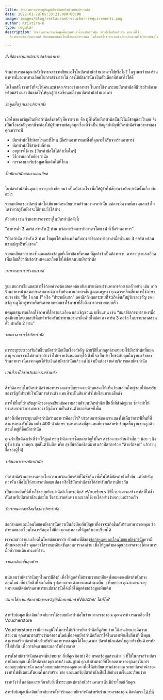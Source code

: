 ```yaml
---
title: ร้านอาหารควรระบุข้อมูลเกี่ยวกับอะไรบ้างบนบัตรกำนัล
date: 2022-01-28T09:30:21.000+00:00
image: images/blog/restaurant-voucher-requirements.png
author: Kristira-R
type: regular
description: ร้านอาหารควรลงข้อมูลพื้นฐานเหล่านี้บนบัตรกำนัล การตั้งชื่อบัตรกำนัล ภาษาที่ใช้
  ต้องสอดคล้องกับแบรนด์ ข้อกำหนดและเงื่อนไขของบัตรกำนัล ในโพสต์นี้เราจะแนะนำเกี่ยวกับการสร้างบัตรกำนัลโดยละเอียด

---
```

###### สิ่งที่ต้องระบุบนบัตรกำนัลร้านอาหาร

ร้านอาหารของคุณกำลังพิจารณาว่าจะเขียนอะไรในบัตรกำนัลร้านอาหารใช่หรือไม่? ในฐานะเจ้าของร้านอาหารที่มองหาทางเลือกในการสร้างรายได้ การใช้บัตรกำนัล เป็นตัวเลือกที่ทำกำไรได้ดี

ในโพตส์นี้ เราหวังที่จะให้คำแนะนำต่อเจ้าของร้านอาหาร ในการใช้งานระบบบัตรกำนัลที่มีประสิทธิภาพ พร้อมสร้างแรงบันดาลใจให้คุณรู้ว่าจะเขียนอะไรบนบัตรกำนัลร้านอาหาร

###### ข้อมูลพื้นฐานของบัตรกำนัล

เมื่อให้ของขวัญเป็นบัตรกำนัลสิ่งสำคัญที่ควรทราบ คือ ผู้ที่ได้รับบัตรกำนัลนั้นยังไม่มีข้อมูลอะไรเลย จึงเป็นเรื่องสำคัญมากที่จะต้องให้ผู้รับทราบข้อมูลทุกเรื่องที่จำเป็น ข้อมูลสำคัญที่บัตรกำนัลร้านอาหารของคุณควรจะมี

* บัตรกำนัลใช้ทำอะไรและที่ไหน (ชื่อร้านอาหารและสิ่งที่คุณจะได้รับจากร้านอาหาร)
* บัตรกำนัลใช้สำหรับกี่ท่าน
* อายุการใช้งาน (บัตรกำนัลใช้ได้ถึงเมื่อไหร่)
* วิธีการแลกรับบัตรกำนัล
* การจองและรับข้อมูลเพิ่มเติมได้ที่ไหน

###### ชื่อบัตรกำนัลและรายละเอียด

ในบัตรกำนัลนั้นคุณควรระบุอย่างชัดเจนว่าเป็นบัตรอะไร เพื่อให้ผู้รับไม่สับสนว่าบัตรกำนัลนั้นเกี่ยวกับอะไร

รายละเอียดของบัตรกำนัลไม่เพียงแค่ตรงกับแบรนด์ร้านอาหารเท่านั้น แต่ควรมีความชัดเจนและเข้าใจได้ง่ายว่าผู้รับบัตรจะใช้ทำอะไรได้บ้าง

ตัวอย่าง เช่น ร้านอาหารอาจระบุในบัตรกำนัลดังนี้

“อาหารค่ำ 3 คอร์ส สำหรับ 2 ท่าน พร้อมสาธิตการทำอาหารโดยเชฟ ที่ ชื่อร้านอาหาร”

“บัตรกำนัล สำหรับ 2 ท่าน ให้คุณได้เพลิดเพลินกับการสาธิตการทำอาหารมื้อค่ำแบบ 3 คอร์ส พร้อมแชมเปญฟรีหนึ่งขวด”

รายละเอียดควรกระชับและแสดงข้อมูลที่เกี่ยวข้องทั้งหมด ที่ลูกค้าจำเป็นต้องทราบ ควรระบุรายละเอียดเพิ่มเติมเกี่ยวกับข้อกำหนดและเงื่อนไขให้ชัดเจนบนบัตรกำนัล

###### ภาษาและการสร้างแบรนด์

รูปแบบการเขียนและการใช้ถ้อยคำจะต้องสอดคล้องกับแบรนด์ของร้านอาหารด้วย ยกตัวอย่าง เช่น หากร้านอาหารนำเสนอประสบการณ์การรับประทานอาหารชั้นสูงและหรูหรา คุณควรหลีกเลี่ยงการใช้ภาษาอย่าง เช่น “ซื้อ 1 แถม 1” หรือ “ประหยัดมาก” ลองนึกถึงผลกระทบที่จะเกิดขึ้นกับผู้รับของขวัญ ของขวัญจะดูไม่หรูหราหรือพิเศษหากพวกเขาใช้ภาษาที่สื่อถึงการการขายแบบเร็ว

แต่คุณสามารถเลือกใช้ภาษาที่สื่อรายละเอียด และเชิญชวนมากขึ้นแทน เช่น “ชมสาธิตการทำอาหารมื้อสุดพิเศษโดยเซเลบริตี้เชฟ พร้อมรับประทานอาหารมื่อค่ำสไตล์อะ ลา คาร์ต 3 คอร์ส ในบรรยากาศส่วนตัว สำหรับ 2 ท่าน”

###### ระยะเวลาการใช้บัตรกำนัล

การระบุระยะเวลารับสิทธิ์บนบัตรกำนัลเป็นเรื่องสำคัญ ด้วยวิธีนี้หากลูกค้าพยายามใช้บัตรกำนัลที่หมดอายุ พวกเขาจะไม่สามารถอ้างว่าไม่ทราบวันหมดอายุได้ สิ่งนี้จะเป็นประโยชน์กับคุณในฐานะเจ้าของร้านอาหาร เนื่องจากคุณได้รับเงินค่าบัตรกำนัลแล้ว แต่ไม่จำเป็นต้องจ่ายค่าบริการของบัตรกำนัล

###### เว้นที่ว่างไว้สำหรับข้อความส่วนตัว

สิ่งที่ต้องระบุในบัตรกำนัลร้านอาหาร ผลการศึกษาหลายด้านแสดงให้เห็นว่าคนส่วนใหญ่ชอบให้และรับของขวัญที่ประทับใจเป็นการส่วนตัว แทนที่จะเป็นสินค้าทั่วไปหรือแบรนด์ชื่อดัง

การให้พื้นที่สำหรับลูกค้าของคุณเขียนข้อความส่วนตัวบนบัตรกำนัลเป็นสิ่งที่สำคัญมาก ซึ่งจะทำให้ประสบการณ์การมอบของขวัญมีความเป็นส่วนตัวและพิเศษยิ่งขึ้น

แล้วสิ่งที่ควรระบุบนบัตรกำนัลร้านอาหารคืออะไร? ประสบการณ์ของเราแสดงให้เห็นว่าการมีพื้นที่ที่สามารถรองรับได้มากถึง 400 ตัวอักษร จะเหมาะสมที่สุดและเพียงพอสำหรับข้อมูลพื้นฐานของลูกค้าส่วนใหญ่ที่ซื้อบัตรกำนัล

คุณจำเป็นต้องเว้นที่ว่างให้ลูกค้าระบุว่าต้องการซื้อของขวัญให้ใคร ส่งข้อความส่วนตัวเล็ก ๆ น้อย ๆ ถึงผู้รับ (เช่น ขอบคุณ สุขสันต์วันเกิด หรือ สุขสันต์วันคริสต์มาส แล้วปิดท้ายด้วย “ด้วยรักจาก” แล้วระบุชื่อของผู้ให้)

###### รหัสเฉพาะของบัตรกำนัล

บัตรกำนัลร้านอาหารแต่ละใบควรมาพร้อมกับรหัสที่ไม่ซ้ำกัน เพื่อไม่ให้มีบัตรกำนัลซ้ำกัน แต่ที่สำคัญกว่านั้น เพื่อไม่ให้สามารถปลอมแปลง หรือใช้บัตรกำนัลซ้ำได้สำหรับบริการเดียวกัน

เป็นความคิดที่ดีที่จะใช้ระบบบัตรกำนัลอิเล็กทรอนิกส์ eVouchers วิธีนี้จะสามารถสร้างรหัสที่ไม่ซ้ำกันสำหรับบัตรกำนัลแต่ละใบ ซึ่งสามารถค้นหา และแลกใช้งานได้อย่างง่ายดายและรวดเร็ว

###### ข้อกำหนดและเงื่อนไขของบัตรกำนัล

ข้อกำหนดและเงื่อนไขของบัตรกำนัลควรเป็นสิ่งป้องกันปัญหาที่อาจจะเกิดขึ้นกับร้านอาหารของคุณ ข้อกำหนดและเงื่อนไขควรรัดกุม ไม่มีความหละหลวมให้ลูกค้าเอาเปรียบได้

เราจะกล่าวรายละเอียดในโพสต์ของเราว่า ตัวอย่างที่ดีของ[ข้อกำหนดและเงื่อนไขของบัตรกำนัล](blog/gift-voucher-wording-template/)ควรมีลักษณะอย่างไร คุณควรใส่รายละเอียดขั้นตอนการจองด้วย เพื่อให้ลูกค้าของคุณสามารถจองโต๊ะอาหารมื้อค่ำก่อนเดินทางมาที่ร้าน

###### รายละเอียดขั้นสุดท้าย

แน่นอนว่าบัตรกำนัลทุกใบควรมีลิงก์ เพื่อให้ลูกค้าได้ทราบรายละเอียดทั้งหมดของบัตรกำนัลทางออนไลน์ เกี่ยวกับสิ่งที่จะเกิดขึ้น รูปแบบการแต่งกายและคำถามอื่น ๆ ที่พบบ่อย คุณสามารถระบุหมายเลขติดต่อร้านอาหารบนบัตรกำนัลได้เพื่อให้ลูกค้าขอข้อมูลเพิ่มเติม

###### ฉันจะใช้ระบบบัตรกำนัลของขวัญอิเล็กทรอนิกส์ eVoucher ได้ที่ใด?

สำหรับข้อมูลเพิ่มเติมเกี่ยวกับการใช้ระบบบัตรกำนัลในร้านอาหารของคุณ คุณควรพิจารณาเลือกใช้ Voucherstore

Voucherstore เรามีความภูมิใจในการให้บริการบัตรกำนัลที่ดูเรียบง่าย ใช้งานง่ายและมีความสวยงาม คุณสามารถสร้างร้านค้าออนไลน์เพื่อออกบัตรกำนัลกับเราได้ในเวลาเพียงไม่กี่นาที ซึ่งคุณสามารถสร้างบัตรกำนัลสำหรับร้านอาหารของคุณได้โดยเฉพาะ บัตรกำนัลแต่ละใบถูกสร้างขึ้นด้วยรหัสที่ไม่ซ้ำกัน เพื่อการติดตามและแลกรับที่ง่ายดาย

การตั้งค่าบัตรกำนัลของเรานั้นง่ายมาก สิ่งที่คุณต้องทำ คือ กรอกข้อมูลส่วนต่าง ๆ ที่ใช้ในการสร้างบัตรกำนัลของคุณ เพื่อให้บัตรของคุณครบถ้วนสมบูรณ์ คุณยังสามารถอัปโหลดภาพของคุณเองในการออกแบบบัตรกำนัล และเลือกแบบอักษรของคุณเอง เพื่อให้เข้ากับแบรนด์ของคุณ ระบบบัตรกำนัลของเราทำให้ขั้นตอนทั้งหมดในการสร้าง ขาย และแลกรับบัตรกำนัลเป็นไปอย่างราบรื่นและเรียบง่าย

เราหวังว่าโพสต์ของเราเกี่ยวกับสิ่งที่จะระบุบนบัตรกำนัลร้านอาหารนั้นมีประโยชน์กับคุณ

สำหรับข้อมูลเพิ่มเติมเกี่ยวกับการตั้งค่าร้านออกบัตรกำนัลสำหรับร้านอาหารของคุณ ติดต่อเรา [ได้ ที่นี่](contact/)